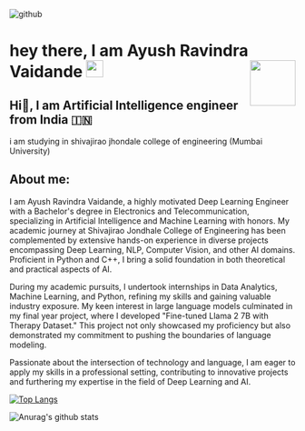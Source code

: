  ![github](https://img.shields.io/badge/GitHub-000000?style=for-the-badge&logo=GitHub&logoColor=white&align="right")
<h1>
  hey there, I am Ayush Ravindra Vaidande
  
  <img src="https://media.giphy.com/media/hvRJCLFzcasrR4ia7z/giphy.gif" width="30px"/>
  
  <img src="https://media.giphy.com/media/XO8RMtRaK73isIt0i2/giphy.gif" width="80" align="right"/>
</h1> 

## Hi👋, I am Artificial Intelligence engineer from India 🇮🇳   
 i am studying in shivajirao jhondale college of engineering (Mumbai University)
 
## About me:

I am Ayush Ravindra Vaidande, a highly motivated Deep Learning Engineer with a Bachelor's degree in Electronics and Telecommunication, specializing in Artificial Intelligence and Machine Learning with honors. My academic journey at Shivajirao Jondhale College of Engineering has been complemented by extensive hands-on experience in diverse projects encompassing Deep Learning, NLP, Computer Vision, and other AI domains. Proficient in Python and C++, I bring a solid foundation in both theoretical and practical aspects of AI.

During my academic pursuits, I undertook internships in Data Analytics, Machine Learning, and Python, refining my skills and gaining valuable industry exposure. My keen interest in large language models culminated in my final year project, where I developed "Fine-tuned Llama 2 7B with Therapy Dataset." This project not only showcased my proficiency but also demonstrated my commitment to pushing the boundaries of language modeling.

Passionate about the intersection of technology and language, I am eager to apply my skills in a professional setting, contributing to innovative projects and furthering my expertise in the field of Deep Learning and AI. 




[![Top Langs](https://github-readme-stats.vercel.app/api/top-langs/?username=THEIOTGUY&langs_count=8)](https://github.com/anuraghazra/github-readme-stats)


![Anurag's github stats](https://github-readme-stats.vercel.app/api?username=THEIOTGUY)
